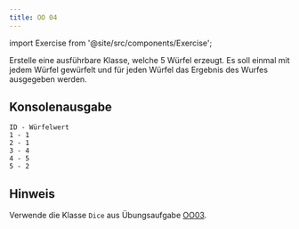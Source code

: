 ```yaml
---
title: OO 04
---
```


import Exercise from '@site/src/components/Exercise';

Erstelle eine ausführbare Klasse, welche 5 Würfel erzeugt. Es soll einmal mit
jedem Würfel gewürfelt und für jeden Würfel das Ergebnis des Wurfes ausgegeben
werden.

## Konsolenausgabe

```console
ID - Würfelwert
1 - 1
2 - 1
3 - 4
4 - 5
5 - 2
```

## Hinweis

Verwende die Klasse `Dice` aus Übungsaufgabe [OO03](oo03.md).

<Exercise pullRequest="26" branchSuffix="oo/04" />
